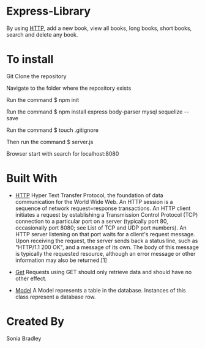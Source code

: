 # Express-Library

By using [HTTP](https://en.wikipedia.org/wiki/Hypertext_Transfer_Protocol), add a new book, view all books, long books, short books, search and delete any book.

# To install

Git Clone the repository

Navigate to the folder where the repository exists

Run the command $ npm init 

Run the command $ npm install express body-parser mysql sequelize --save

Run the command $ touch .gitignore

Then run the command $ server.js

Browser start with search for localhost:8080

# Built With

 * [HTTP]() Hyper Text Transfer Protocol, the foundation of data communication for the World Wide Web.  An HTTP session is a sequence of network request=response transactions. An HTTP client initiates a request by establishing a Transmission Control Protocol (TCP) connection to a particular port on a server (typically port 80, occasionally port 8080; see List of TCP and UDP port numbers). An HTTP server listening on that port waits for a client's request message. Upon receiving the request, the server sends back a status line, such as "HTTP/1.1 200 OK", and a message of its own. The body of this message is typically the requested resource, although an error message or other information may also be returned.[1]

* [Get]() Requests using GET should only retrieve data and should have no other effect.

* [Model](http://docs.sequelizejs.com/manual/installation/getting-started.html) A Model represents a table in the database. Instances of this class represent a database row.

# Created By
Sonia Bradley